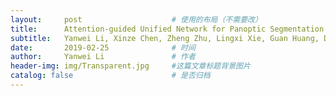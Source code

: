 ```yaml
---
layout:     post   				    # 使用的布局（不需要改）
title:      Attention-guided Unified Network for Panoptic Segmentation 	        # 标题 
subtitle:   Yanwei Li, Xinze Chen, Zheng Zhu, Lingxi Xie, Guan Huang, Dalong Du, and Xingang Wang   #副标题
date:       2019-02-25 				# 时间
author:     Yanwei Li				# 作者
header-img: img/Transparent.jpg 	#这篇文章标题背景图片
catalog: false 						# 是否归档
---
```


<!-- > Accepted by **CVPR 2019**, Long Beach, USA -->